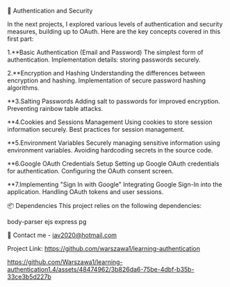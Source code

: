 🔐 Authentication and Security

In the next projects, I explored various levels of authentication and security measures, building up to OAuth. Here are the key concepts covered in this first part:

1.**Basic Authentication (Email and Password) The simplest form of authentication. Implementation details: storing passwords securely.

2.**Encryption and Hashing
    Understanding the differences between encryption and hashing.
    Implementation of secure password hashing algorithms.

**3.Salting Passwords
    Adding salt to passwords for improved encryption.
    Preventing rainbow table attacks.

**4.Cookies and Sessions Management Using cookies to store session information securely. Best practices for session management.

**5.Environment Variables Securely managing sensitive information using environment variables. Avoiding hardcoding secrets in the source code.

**6.Google OAuth Credentials Setup Setting up Google OAuth credentials for authentication. Configuring the OAuth consent screen.

**7.Implementing "Sign In with Google" Integrating Google Sign-In into the application. Handling OAuth tokens and user sessions.

📦 Dependencies
This project relies on the following dependencies:

body-parser
ejs
express
pg

📧 Contact me - iav2020@hotmail.com

Project Link: https://github.com/warszawa1/learning-authentication



https://github.com/Warszawa1/learning-authentication1.4/assets/48474962/3b826da6-75be-4dbf-b35b-33ce3b5d227b

